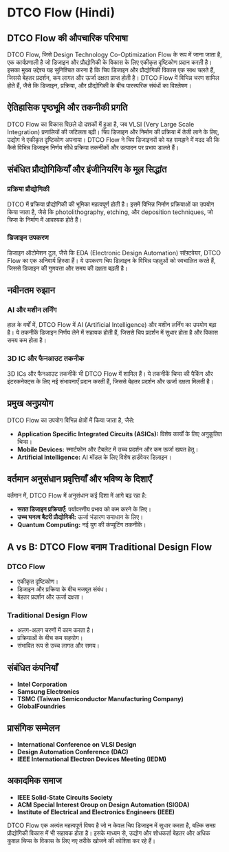 # DTCO Flow (Hindi)

## DTCO Flow की औपचारिक परिभाषा
DTCO Flow, जिसे Design Technology Co-Optimization Flow के रूप में जाना जाता है, एक कार्यप्रणाली है जो डिजाइन और प्रौद्योगिकी के विकास के लिए एकीकृत दृष्टिकोण प्रदान करती है। इसका मुख्य उद्देश्य यह सुनिश्चित करना है कि चिप डिजाइन और प्रौद्योगिकी विकास एक साथ चलते हैं, जिससे बेहतर प्रदर्शन, कम लागत और ऊर्जा दक्षता प्राप्त होती है। DTCO Flow में विभिन्न चरण शामिल होते हैं, जैसे कि डिजाइन, प्रक्रिया, और प्रौद्योगिकी के बीच पारस्परिक संबंधों का विश्लेषण।

## ऐतिहासिक पृष्ठभूमि और तकनीकी प्रगति
DTCO Flow का विकास पिछले दो दशकों में हुआ है, जब VLSI (Very Large Scale Integration) प्रणालियों की जटिलता बढ़ी। चिप डिजाइन और निर्माण की प्रक्रिया में तेजी लाने के लिए, उद्योग ने एकीकृत दृष्टिकोण अपनाया। DTCO Flow ने चिप डिजाइनरों को यह समझने में मदद की कि कैसे विभिन्न डिजाइन निर्णय सीधे प्रक्रिया तकनीकों और उत्पादन पर प्रभाव डालते हैं।

## संबंधित प्रौद्योगिकियाँ और इंजीनियरिंग के मूल सिद्धांत
### प्रक्रिया प्रौद्योगिकी
DTCO में प्रक्रिया प्रौद्योगिकी की भूमिका महत्वपूर्ण होती है। इसमें विभिन्न निर्माण प्रक्रियाओं का उपयोग किया जाता है, जैसे कि photolithography, etching, और deposition techniques, जो चिप्स के निर्माण में आवश्यक होते हैं।

### डिजाइन उपकरण
डिजाइन ऑटोमेशन टूल, जैसे कि EDA (Electronic Design Automation) सॉफ़्टवेयर, DTCO Flow का एक अनिवार्य हिस्सा हैं। ये उपकरण चिप डिज़ाइन के विभिन्न पहलुओं को स्वचालित करते हैं, जिससे डिजाइन की गुणवत्ता और समय की दक्षता बढ़ती है।

## नवीनतम रुझान
### AI और मशीन लर्निंग
हाल के वर्षों में, DTCO Flow में AI (Artificial Intelligence) और मशीन लर्निंग का उपयोग बढ़ा है। ये तकनीकें डिजाइन निर्णय लेने में सहायक होती हैं, जिससे चिप प्रदर्शन में सुधार होता है और विकास समय कम होता है।

### 3D IC और फैनआउट तकनीक
3D ICs और फैनआउट तकनीकें भी DTCO Flow में शामिल हैं। ये तकनीकें चिप्स की पैकिंग और इंटरकनेक्ट्स के लिए नई संभावनाएँ प्रदान करती हैं, जिससे बेहतर प्रदर्शन और ऊर्जा दक्षता मिलती है।

## प्रमुख अनुप्रयोग
DTCO Flow का उपयोग विभिन्न क्षेत्रों में किया जाता है, जैसे:
- **Application Specific Integrated Circuits (ASICs):** विशेष कार्यों के लिए अनुकूलित चिप्स।
- **Mobile Devices:** स्मार्टफोन और टैबलेट में उच्च प्रदर्शन और कम ऊर्जा खपत हेतु।
- **Artificial Intelligence:** AI मॉडल के लिए विशेष हार्डवेयर डिज़ाइन।

## वर्तमान अनुसंधान प्रवृत्तियाँ और भविष्य के दिशाएँ
वर्तमान में, DTCO Flow में अनुसंधान कई दिशा में आगे बढ़ रहा है:
- **सतत डिजाइन प्रक्रियाएँ:** पर्यावरणीय प्रभाव को कम करने के लिए।
- **उच्च घनत्व बैटरी प्रौद्योगिकी:** ऊर्जा भंडारण समाधान के लिए।
- **Quantum Computing:** नई युग की कंप्यूटिंग तकनीकें।

## A vs B: DTCO Flow बनाम Traditional Design Flow
### DTCO Flow
- एकीकृत दृष्टिकोण।
- डिजाइन और प्रक्रिया के बीच मजबूत संबंध।
- बेहतर प्रदर्शन और ऊर्जा दक्षता।

### Traditional Design Flow
- अलग-अलग चरणों में काम करता है।
- प्रक्रियाओं के बीच कम सहयोग।
- संभावित रूप से उच्च लागत और समय।

## संबंधित कंपनियाँ
- **Intel Corporation**
- **Samsung Electronics**
- **TSMC (Taiwan Semiconductor Manufacturing Company)**
- **GlobalFoundries**

## प्रासंगिक सम्मेलन
- **International Conference on VLSI Design**
- **Design Automation Conference (DAC)**
- **IEEE International Electron Devices Meeting (IEDM)**

## अकादमिक समाज
- **IEEE Solid-State Circuits Society**
- **ACM Special Interest Group on Design Automation (SIGDA)**
- **Institute of Electrical and Electronics Engineers (IEEE)**

DTCO Flow एक अत्यंत महत्वपूर्ण विषय है जो न केवल चिप डिजाइन में सुधार करता है, बल्कि समग्र प्रौद्योगिकी विकास में भी सहायक होता है। इसके माध्यम से, उद्योग और शोधकर्ता बेहतर और अधिक कुशल चिप्स के विकास के लिए नए तरीके खोजने की कोशिश कर रहे हैं।
